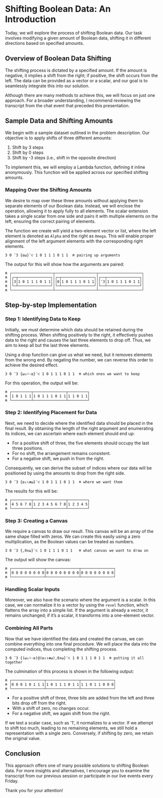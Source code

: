 
# Shifting Boolean Data: An Introduction

Today, we will explore the process of shifting Boolean data. Our task involves modifying a given amount of Boolean data, shifting it in different directions based on specified amounts.

## Overview of Boolean Data Shifting

The shifting process is dictated by a specified amount. If the amount is negative, it implies a shift from the right; if positive, the shift occurs from the left. The data can be provided as a vector or a scalar, and our goal is to seamlessly integrate this into our solution.

Although there are many methods to achieve this, we will focus on just one approach. For a broader understanding, I recommend reviewing the transcript from the chat event that preceded this presentation.

## Sample Data and Shifting Amounts

We begin with a sample dataset outlined in the problem description. Our objective is to apply shifts of three different amounts:

1. Shift by 3 steps
2. Shift by 0 steps
3. Shift by -3 steps (i.e., shift in the opposite direction)

To implement this, we will employ a Lambda function, defining it inline anonymously. This function will be applied across our specified shifting amounts.

### Mapping Over the Shifting Amounts

We desire to map over these three amounts without applying them to separate elements of our Boolean data. Instead, we will enclose the operation, allowing it to apply fully to all elements. The scalar extension takes a single scalar from one side and pairs it with multiple elements on the left, ensuring the correct pairing of elements.

The function we create will yield a two-element vector or list, where the left element is denoted as `Alpha` and the right as `Omega`. This will enable proper alignment of the left argument elements with the corresponding right elements.

```apl
3 0 ¯3 {⍺⍵}¨⊂ 1 0 1 1 1 0 1 1  ⍝ pairing up arguments
```

The output for this will show how the arguments are paired:

```
⍝ ┌───────────────────┬───────────────────┬────────────────────┐
⍝ │┌─┬───────────────┐│┌─┬───────────────┐│┌──┬───────────────┐│
⍝ ││3│1 0 1 1 1 0 1 1│││0│1 0 1 1 1 0 1 1│││¯3│1 0 1 1 1 0 1 1││
⍝ │└─┴───────────────┘│└─┴───────────────┘│└──┴───────────────┘│
⍝ └───────────────────┴───────────────────┴────────────────────┘
```

## Step-by-step Implementation

### Step 1: Identifying Data to Keep

Initially, we must determine which data should be retained during the shifting process. When shifting positively to the right, it effectively pushes data to the right and causes the last three elements to drop off. Thus, we aim to keep all but the last three elements.

Using a drop function can give us what we need, but it removes elements from the wrong end. By negating the number, we can reverse this order to achieve the desired effect.

```apl
3 0 ¯3 {⍵↓⍨-⍺}¨⊂ 1 0 1 1 1 0 1 1  ⍝ which ones we want to keep
```

For this operation, the output will be:

```
⍝ ┌─────────┬───────────────┬─────────┐
⍝ │1 0 1 1 1│1 0 1 1 1 0 1 1│1 1 0 1 1│
⍝ └─────────┴───────────────┴─────────┘
```

### Step 2: Identifying Placement for Data

Next, we need to decide where the identified data should be placed in the final result. By obtaining the length of the right argument and enumerating its indices, we can ascertain where each element should end up:

- For a positive shift of three, the five elements should occupy the last three positions.
- For no shift, the arrangement remains consistent.
- For a negative shift, we push in from the right.

Consequently, we can derive the subset of indices where our data will be positioned by using the amounts to drop from the right side.

```apl
3 0 ¯3 {⍺↓⍳≢⍵}¨⊂ 1 0 1 1 1 0 1 1  ⍝ where we want them
```

The results for this will be:

```
⍝ ┌─────────┬───────────────┬─────────┐
⍝ │4 5 6 7 8│1 2 3 4 5 6 7 8│1 2 3 4 5│
⍝ └─────────┴───────────────┴─────────┘
```

### Step 3: Creating a Canvas

We require a canvas to draw our result. This canvas will be an array of the same shape filled with zeros. We can create this easily using a zero multiplication, as the Boolean values can be treated as numbers.

```apl
3 0 ¯3 {,0∧⍵}¨⊂ 1 0 1 1 1 0 1 1   ⍝ what canvas we want to draw on
```

The output will show the canvas:

```
⍝ ┌───────────────┬───────────────┬───────────────┐
⍝ │0 0 0 0 0 0 0 0│0 0 0 0 0 0 0 0│0 0 0 0 0 0 0 0│
⍝ └───────────────┴───────────────┴───────────────┘
```

### Handling Scalar Inputs

Moreover, we also have the scenario where the argument is a scalar. In this case, we can normalize it to a vector by using the `revel` function, which flattens the array into a simple list. If the argument is already a vector, it remains unchanged; if it’s a scalar, it transforms into a one-element vector.

### Combining All Parts

Now that we have identified the data and created the canvas, we can combine everything into one final procedure. We will place the data into the computed indices, thus completing the shifting process.

```apl
3 0 ¯3 {(⍵↓⍨-⍺)@(⍺↓⍳≢⍵),0∧⍵}¨⊂ 1 0 1 1 1 0 1 1  ⍝ putting it all together
```

The culmination of this process is shown in the following output:

```
⍝ ┌───────────────┬───────────────┬───────────────┐
⍝ │0 0 0 1 0 1 1 1│1 0 1 1 1 0 1 1│1 1 0 1 1 0 0 0│
⍝ └───────────────┴───────────────┴───────────────┘
```

- For a positive shift of three, three bits are added from the left and three bits drop off from the right.
- With a shift of zero, no changes occur.
- For a negative shift, we again shift from the right.

If we test a scalar case, such as '1', it normalizes to a vector. If we attempt to shift too much, leading to no remaining elements, we still hold a representation with a single zero. Conversely, if shifting by zero, we retain the original value.

## Conclusion

This approach offers one of many possible solutions to shifting Boolean data. For more insights and alternatives, I encourage you to examine the transcript from our previous session or participate in our live events every Friday.

Thank you for your attention!

